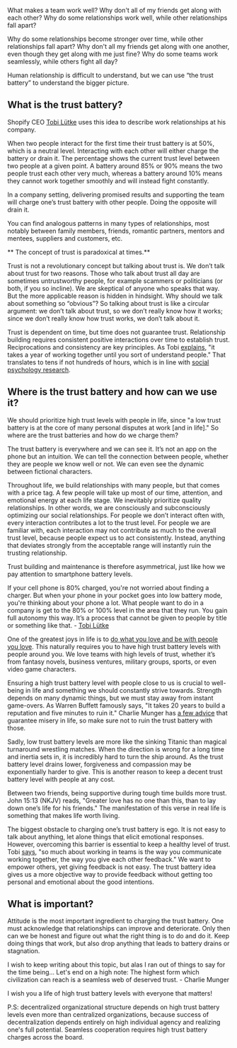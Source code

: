 What makes a team work well? Why don't all of my friends get along with each other? Why do some relationships work well, while other relationships fall apart?
 
Why do some relationships become stronger over time, while other relationships fall apart? Why don't all my friends get along with one another, even though they get along with me just fine? Why do some teams work seamlessly, while others fight all day?

Human relationship is difficult to understand, but we can use “the trust battery” to understand the bigger picture.
 
## What is the trust battery?

Shopify CEO [Tobi Lütke](https://twitter.com/tobi) uses this idea to describe work relationships at his company. 
 
When two people interact for the first time their trust battery is at 50%, which is a neutral level.  Interacting with each other will either charge the battery or drain it. The percentage shows the current trust level between two people at a given point. A battery around 85% or 90% means the two people trust each other very much, whereas a battery around 10% means they cannot work together smoothly and will instead fight constantly. 
 
In a company setting, delivering promised results and supporting the team will charge one’s trust battery with other people. Doing the opposite will drain it. 
 
You can find analogous patterns in many types of relationships, most notably between family members, friends, romantic partners, mentors and mentees, suppliers and customers, etc.
 

** The concept of trust is paradoxical at times.**

Trust is not a revolutionary concept but talking about trust is. We don’t talk about trust for two reasons. Those who talk about trust all day are sometimes untrustworthy people, for example scammers or politicians (or both, if you so incline). We are skeptical of anyone who speaks that way. But the more applicable reason is hidden in hindsight. Why should we talk about something so “obvious”? So talking about trust is like a circular argument: we don’t talk about trust, so we don’t really know how it works; since we don’t really know how trust works, we don’t talk about it. 
 
Trust is dependent on time, but time does not guarantee trust. Relationship building requires consistent positive interactions over time to establish trust. Reciprocations and consistency are key principles. As Tobi [explains](https://www.nytimes.com/2016/04/24/business/tobi-lutke-of-shopify-powering-a-team-with-a-trust-battery.html), "it takes a year of working together until you sort of understand people." That translates to tens if not hundreds of hours, which is in line with [social psychology research](https://www.theatlantic.com/family/archive/2021/05/robin-dunbar-explains-circles-friendship-dunbars-number/618931/). 

## Where is the trust battery and how can we use it?
 
We should prioritize high trust levels with people in life, since "a low trust battery is at the core of many personal disputes at work [and in life]." So where are the trust batteries and how do we charge them?
 
The trust battery is everywhere and we can see it. It’s not an app on the phone but an intuition. We can tell the connection between people, whether they are people we know well or not. We can even see the dynamic between fictional characters. 

Throughout life, we build relationships with many people, but that comes with a price tag. A few people will take up most of our time, attention, and emotional energy at each life stage. We inevitably prioritize quality relationships. In other words, we are consciously and subconsciously optimizing our social relationships. For people we don’t interact often with, every interaction contributes a lot to the trust level. For people we are familiar with, each interaction may not contribute as much to the overall trust level, because people expect us to act consistently. Instead, anything that deviates strongly from the acceptable range will instantly ruin the trusting relationship.
 
Trust building and maintenance is therefore asymmetrical, just like how we pay attention to smartphone battery levels. 
 
If your cell phone is 80% charged, you're not worried about finding a charger. But when your phone in your pocket goes into low battery mode, you're thinking about your phone a lot. What people want to do in a company is get to the 80% or 100% level in the area that they run. You gain full autonomy this way. It’s a process that cannot be given to people by title or something like that. - [Tobi Lütke](https://www.theobservereffect.org/tobi.html)
 
One of the greatest joys in life is to [do what you love and be with people you love](https://rbcpa.com/warren-e-buffett/buffett-talks-to-university-of-kansas-students-on-may-6-2005/). This naturally requires you to have high trust battery levels with people around you. We love teams with high levels of trust, whether it’s from fantasy novels, business ventures, military groups, sports, or even video game characters.

Ensuring a high trust battery level with people close to us is crucial to well-being in life and something we should constantly strive towards. Strength depends on many dynamic things, but we must stay away from instant game-overs. As Warren Buffett famously says, "It takes 20 years to build a reputation and five minutes to ruin it." Charlie Munger has [a few advice](https://jamesclear.com/great-speeches/how-to-guarantee-a-life-of-misery-by-charlie-munger) that guarantee misery in life, so make sure not to ruin the trust battery with those.
 
Sadly, low trust battery levels are more like the sinking Titanic than magical turnaround wrestling matches. When the direction is wrong for a long time and inertia sets in, it is incredibly hard to turn the ship around. As the trust battery level drains lower, forgiveness and compassion may be exponentially harder to give. This is another reason to keep a decent trust battery level with people at any cost. 

Between two friends, being supportive during tough time builds more trust. John 15:13 (NKJV) reads, "Greater love has no one than this, than to lay down one’s life for his friends." The manifestation of this verse in real life is something that makes life worth living.

The biggest obstacle to charging one’s trust battery is ego. It is not easy to talk about anything, let alone things that elicit emotional responses. However, overcoming this barrier is essential to keep a healthy level of trust. Tobi [says](https://fs.blog/knowledge-project/tobi-lutke/), "so much about working in teams is the way you communicate working together, the way you give each other feedback." We want to empower others, yet giving feedback is not easy. The trust battery idea gives us a more objective way to provide feedback without getting too personal and emotional about the good intentions.

## What is important?
 
Attitude is the most important ingredient to charging the trust battery. One must acknowledge that relationships can improve and deteriorate. Only then can we be honest and figure out what the right thing is to do and do it. Keep doing things that work, but also drop anything that leads to battery drains or stagnation. 
 
I wish to keep writing about this topic, but alas I ran out of things to say for the time being... Let's end on a high note: The highest form which civilization can reach is a seamless web of deserved trust.  - Charlie Munger
 
I wish you a life of high trust battery levels with everyone that matters!

P.S: decentralized organizational structure depends on high trust battery levels even more than centralized organizations, because success of decentralization depends entirely on high individual agency and realizing one's full potential. Seamless cooperation requires high trust battery charges across the board. 

